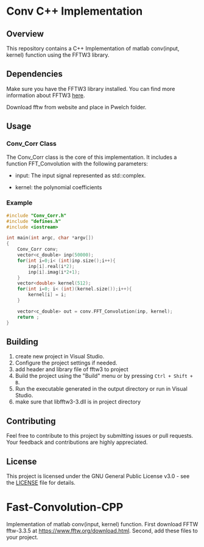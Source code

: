 
 # Conv C++ Implementation

## Overview

This repository contains a C++ Implementation of matlab conv(input, kernel) function using the FFTW3 library.

## Dependencies
Make sure you have the FFTW3 library installed. You can find more information about FFTW3 [here](https://fftw.org).

Download fftw from website and place in  Pwelch folder.

## Usage
### Conv_Corr Class
The Conv_Corr class is the core of this implementation. It includes a function FFT_Convolution with the following parameters:

- input: The input signal represented as std::complex<double>.
  
- kernel: the polynomial coefficients


### Example

```c++
#include "Conv_Corr.h"
#include "defines.h"
#include <iostream>

int main(int argc, char *argv[])
{
    Conv_Corr conv;
    vector<c_double> inp(50000);
    for(int i=0;i< (int)inp.size();i++){
        inp[i].real(i*2);
        inp[i].imag(i*2+1);
    }
    vector<double> kernel(512);
    for(int i=0; i< (int)(kernel.size());i++){
        kernel[i] = i;
    }

    vector<c_double> out = conv.FFT_Convolution(inp, kernel);    
    return ;
}
```

## Building
1. create new project in Visual Studio.
2. Configure the project settings if needed.
3. add header and library file of fftw3 to project
4. Build the project using the "Build" menu or by pressing `Ctrl + Shift + B`.
5. Run the executable generated in the output directory or run in Visual Studio.
6. make sure that libfftw3-3.dll is in project directory

## Contributing
Feel free to contribute to this project by submitting issues or pull requests. Your feedback and contributions are highly appreciated.

## License

This project is licensed under the GNU General Public License v3.0 - see the [LICENSE](LICENSE) file for details.


 
 
 # Fast-Convolution-CPP
 Implementation of matlab conv(input, kernel) function.
First download FFTW fftw-3.3.5 at https://www.fftw.org/download.html.
Second, add these files to your project.
